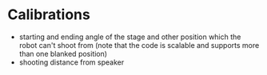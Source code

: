 # Calibrations

 - starting and ending angle of the stage and other position which the robot can't shoot from (note that the code is scalable and supports more than one blanked position)
 - shooting distance from speaker 
